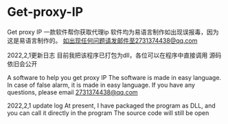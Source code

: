 # Get-proxy-IP
Get proxy IP
一款软件帮你获取代理ip
软件均为易语言制作如出现误报毒，因为这是易语言制作的。
如出现任何问题请发邮件至2731374438@qq.com

2022,2,1更新日志
目前我把该程序已打包为dll，各位可以在程序中直接调用
源码依旧会公开


A software to help you get proxy IP
The software is made in easy language. In case of false alarm, it is made in easy language.
If you have any questions, please email 2731374438@qq.com

2022,2,1 update log
At present, I have packaged the program as DLL, and you can call it directly in the program
The source code will still be open
